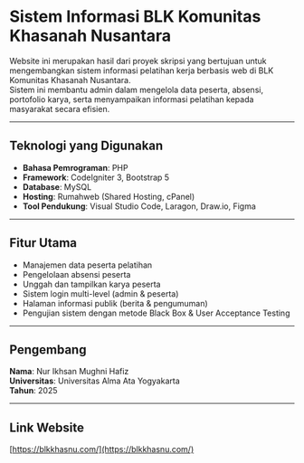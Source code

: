 # Sistem Informasi BLK Komunitas Khasanah Nusantara

Website ini merupakan hasil dari proyek skripsi yang bertujuan untuk mengembangkan sistem informasi pelatihan kerja berbasis web di BLK Komunitas Khasanah Nusantara.  
Sistem ini membantu admin dalam mengelola data peserta, absensi, portofolio karya, serta menyampaikan informasi pelatihan kepada masyarakat secara efisien.

---

## Teknologi yang Digunakan

- **Bahasa Pemrograman**: PHP  
- **Framework**: CodeIgniter 3, Bootstrap 5  
- **Database**: MySQL  
- **Hosting**: Rumahweb (Shared Hosting, cPanel)  
- **Tool Pendukung**: Visual Studio Code, Laragon, Draw.io, Figma  

---

## Fitur Utama

- Manajemen data peserta pelatihan  
- Pengelolaan absensi peserta  
- Unggah dan tampilkan karya peserta  
- Sistem login multi-level (admin & peserta)  
- Halaman informasi publik (berita & pengumuman)  
- Pengujian sistem dengan metode Black Box & User Acceptance Testing  

---

## Pengembang

**Nama**: Nur Ikhsan Mughni Hafiz  
**Universitas**: Universitas Alma Ata Yogyakarta  
**Tahun**: 2025  

---

## Link Website

[https://blkkhasnu.com/](https://blkkhasnu.com/)
